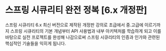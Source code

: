 # 스프링 시큐리티 완전 정복 [6.x 개정판]
스프링 시큐리티 6.x 최신 버전으로 제작된 개정판 강의로 초급에서 중.고급에 이르기까지 스프링 시큐리티의 기본 개념부터 API 사용법과 내부 아키텍처를 학습하게 되고 이를 바탕으로 실전 프로젝트를 완성해 나감으로써 스프링 시큐리티의 인증과 인가와 관련된 핵심적인 기술들을 익히게 됩니다.
